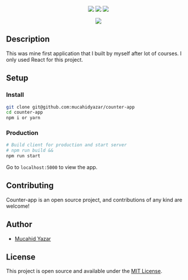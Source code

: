 <p align="center">
 <img src="https://img.shields.io/badge/License-MIT-blue.svg">
  <a href="#"><img src="https://img.shields.io/badge/all_contributors-1-orange.svg?style=flat-square)"></a>
   <a href="#"><img src="https://travis-ci.org/taniarascia/takenote.svg?branch=master"></a>
</p>

<!-- > **Warning**: TakeNote is still in active development. You can visit [takenote.dev](https://takenote.dev) to see the work in progress, but your account and the notes you create are **temporary** will not be persisted. All data will be lost once GitHub integration is complete. -->

<div align="center">
<img src="./public/assets/img/counter-app.gif">
</div>

<!-- ### Simple

Counter--app was made by me - a simple, plain-text clicker app for the web with Github support. What you see is what you paste. No WYSIWIG, no formatting pasted from the web, and no features you don't need or want.

### Organized

Drag-and-drop notes into categories, instantly search through notes, and pin your favorites to the top.

### Beautiful

Beautiful, clean design with light and dark themes.

### Sync to GitHub

In progress! -->

<!-- ## Reviews 

> _"I think the lack of extra crap is a feature."_ — Craig Lam-->

## Description

This was mine first application that I built by myself after lot of courses. I only used React for this project.

## Setup

### Install

```bash
git clone git@github.com:mucahidyazar/counter-app
cd counter-app
npm i or yarn
```

<!-- ### Development

In the development environment, an Express server is running on port `5000` to handle all API calls, and a hot Webpack dev server is running on port `3000` for the React front end. To run both of these servers concurrently, run the `dev` command.

```bash
# Run client and server concurrently
npm run dev
```

Go to `localhost:3000` to view the app.

API requests will be proxied to port `5000` automatically. -->

### Production

<!-- In production, the React app is built, and Express redirects all incoming requests to the `dist` directory on port `5000`. -->

```bash
# Build client for production and start server
# npm run build &&
npm run start
```

Go to `localhost:5000` to view the app.

<!-- ### Run in Docker

Docker containers are [also available on the Dockerhub registry](https://hub.docker.com/r/taniarascia/takenote).

```bash
docker build -t takenote .
docker run -p 5000:5000 takenote
# Go to localhost:5000 to view the application
```

### Seed data

To seed the app with some test data, paste the contents of `seed.js` into your browser console.

## Testing

Run unit and component tests.

```bash
npm run test
```

Run Cypress e2e tests.

```bash
npm run cypress:open
``` -->

## Contributing
Counter-app is an open source project, and contributions of any kind are welcome! 

<!-- TakeNote is an open source project, and contributions of any kind are welcome! Open issues, bugs, and enhancements are all listed on the [issues](https://github.com/taniarascia/takenote/issues) tab and labeled accordingly. Feel free to open bug tickets and make feature requests. Easy bugs and features will be tagged with the `good first issue` label.

The project is written in TypeScript, React and Redux. TypeScript is set to strict mode, with no implicit any allowed. The formatting style for the project is set by Prettier. 

## Acknowledgements

- A big thank you to [Mucahid Yazar](https://dkbock.com/) for logo design. -->

## Author

- [Mucahid Yazar](https://github.com/mucahidyazar)

## License

This project is open source and available under the [MIT License](LICENSE).
